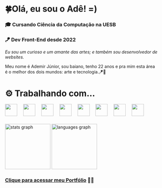 # 🍀Olá, eu sou o Adê! =)

### 🎓 Cursando Ciência da Computação na UESB

### 🪁 Dev Front-End desde 2022

_Eu sou um curioso e um amante das artes; e também sou desenvolvedor de websites._

Meu nome é Ademir Júnior, sou baiano, tenho 22 anos e pra mim esta área é o melhor dos dois mundos: arte e tecnologia.🪁🦾

# ⚙️ Trabalhando com...

<div align="left">
  <img src="https://cdn.jsdelivr.net/gh/devicons/devicon@latest/icons/javascript/javascript-original.svg" height="40" />
  <img width="12" />
  <img src="https://cdn.jsdelivr.net/gh/devicons/devicon/icons/typescript/typescript-original.svg" height="40" />
  <img width="12" />
  <img src="https://cdn.jsdelivr.net/gh/devicons/devicon/icons/nextjs/nextjs-original.svg" height="40" />
  <img width="12" />
  <img src="https://cdn.jsdelivr.net/gh/devicons/devicon@latest/icons/react/react-original.svg" height="40" />
  <img width="12" />
  <img src="https://cdn.jsdelivr.net/gh/devicons/devicon@latest/icons/tailwindcss/tailwindcss-original.svg" height="40" />
  <img width="12" />
  <img src="https://cdn.jsdelivr.net/gh/devicons/devicon@latest/icons/figma/figma-original.svg" height="40" />
  <img width="12" />
  <img src="https://cdn.jsdelivr.net/gh/devicons/devicon@latest/icons/nodejs/nodejs-original.svg" height="40" />
  <img width="12" />
  <img src="https://cdn.jsdelivr.net/gh/devicons/devicon@latest/icons/mysql/mysql-original.svg" height="40" />

</div>

###

<div align="left">
  <img src="https://github-readme-stats.vercel.app/api?username=adejuniorr&hide_title=false&hide_rank=false&show_icons=true&include_all_commits=true&count_private=true&disable_animations=false&theme=github_dark&locale=en&hide_border=false" height="150" alt="stats graph"  />
  <img src="https://github-readme-stats.vercel.app/api/top-langs?username=adejuniorr&locale=en&hide_title=false&layout=compact&card_width=320&langs_count=5&theme=github_dark&hide_border=false&hide=vhdl,java,handlebars,stata" height="150" alt="languages graph"  />
</div>

###

### <a href="https://dev-ade.vercel.app/">Clique para acessar meu Portfólio</a> 👨‍💻
